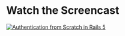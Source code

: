 # Watch the Screencast
[![Authentication from Scratch in Rails 5](https://images.rubyplus.com/rubyplus-screencast.png)](https://rubyplus.com/episodes/311-Authentication-from-Scratch-in-Rails-5)
